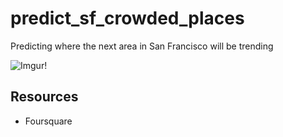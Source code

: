 # predict_sf_crowded_places
Predicting where the next area in San Francisco will be trending

![Imgur!](https://i.imgur.com/CSfm8fL.png)

## Resources
- Foursquare
